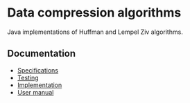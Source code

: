 # Data compression algorithms

Java implementations of Huffman and Lempel Ziv algorithms.

## Documentation

- [Specifications](/documentation/specs.md)
- [Testing](/documentation/testing.md)
- [Implementation](/documentation/implementation)
- [User manual](/documentation/usermanual.md)